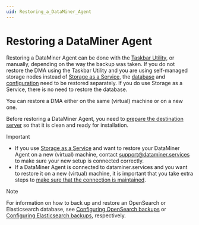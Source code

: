 ```yaml
---
uid: Restoring_a_DataMiner_Agent
---
```


# Restoring a DataMiner Agent

Restoring a DataMiner Agent can be done with the [Taskbar Utility](xref:Restoring_a_DMA_using_the_DataMiner_Taskbar_Utility), or manually, depending on the way the backup was taken. If you do not restore the DMA using the Taskbar Utility and you are using self-managed storage nodes instead of [Storage as a Service](xref:STaaS), the [database](xref:Restoring_the_database_only) and [configuration](xref:Restoring_the_DMA_configuration_only) need to be restored separately. If you do use Storage as a Service, there is no need to restore the database.

You can restore a DMA either on the same (virtual) machine or on a new one.

Before restoring a DataMiner Agent, you need to [prepare the destination server](xref:Preparing_the_destination_server_for_a_DMA_restoration) so that it is clean and ready for installation.

> [!IMPORTANT]
>
> - If you use [Storage as a Service](xref:STaaS) and want to restore your DataMiner Agent on a new (virtual) machine, contact <support@dataminer.services> to make sure your new setup is connected correctly.
> - If a DataMiner Agent is connected to dataminer.services and you want to restore it on a new (virtual) machine, it is important that you take extra steps to [make sure that the connection is maintained](xref:Maintaining_cloud_connection_when_restoring).

> [!NOTE]
> For information on how to back up and restore an OpenSearch or Elasticsearch database, see [Configuring OpenSearch backups](xref:Configuring_OpenSearch_Backups) or [Configuring Elasticsearch backups](xref:Configuring_Elasticsearch_backups), respectively.
